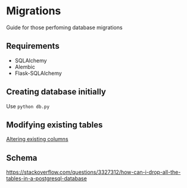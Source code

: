 # Migrations

Guide for those perfoming database migrations

## Requirements
- SQLAlchemy
- Alembic
- Flask-SQLAlchemy

## Creating database initially

Use `python db.py`


## Modifying existing tables

[Altering existing columns](https://stackoverflow.com/questions/41149554/default-for-column-xxxx-cannot-be-cast-automatically-to-type-boolean-in-postgr)

## Schema

https://stackoverflow.com/questions/3327312/how-can-i-drop-all-the-tables-in-a-postgresql-database
